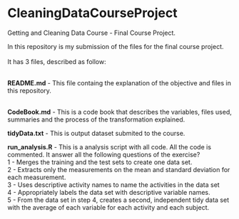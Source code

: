 # CleaningDataCourseProject
Getting and Cleaning Data Course - Final Course Project.

In this repository is my submission of the files for the final course project.<br><br>
It has 3 files, described as follow:<br><br>

<b>README.md</b> - This file containg the explanation of the objective and files in this repository.<br><br>

<b>CodeBook.md</b> - This is a code book that describes the variables, files used, summaries and the process of the transformation explained.

<b>tidyData.txt</b> - This is output dataset submited to the course.<br>

<b>run_analysis.R</b> - This is a analysis script with all code. All the code is commented. It answer all the following questions of the exercise?<br>
1 - Merges the training and the test sets to create one data set.<br>
2 - Extracts only the measurements on the mean and standard deviation for each measurement.<br>
3 - Uses descriptive activity names to name the activities in the data set<br>
4 - Appropriately labels the data set with descriptive variable names.<br>
5 - From the data set in step 4, creates a second, independent tidy data set with the average of each variable for each activity and each subject.
